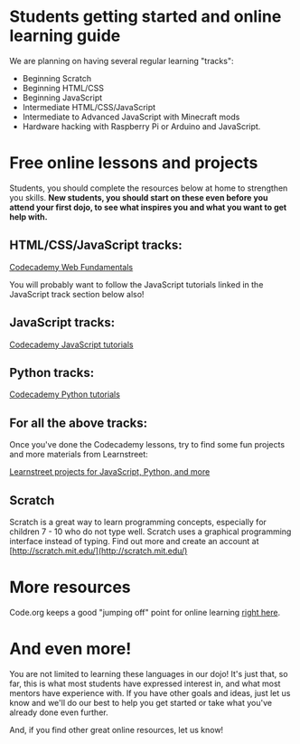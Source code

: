 # Students getting started and online learning guide

We are planning on having several regular learning "tracks":

* Beginning Scratch
* Beginning HTML/CSS
* Beginning JavaScript
* Intermediate HTML/CSS/JavaScript
* Intermediate to Advanced JavaScript with Minecraft mods
* Hardware hacking with Raspberry Pi or Arduino and JavaScript.

# **Free** online lessons and projects

Students, you should complete the resources below at home to strengthen you skills. **New students, you should start on these even before you attend your first dojo, to see what inspires you and what you want to get
help with.**

## HTML/CSS/JavaScript tracks:

[Codecademy Web Fundamentals](http://www.codecademy.com/tracks/web)

You will probably want to follow the JavaScript tutorials linked in the JavaScript track section below also!

## JavaScript tracks:

[Codecademy JavaScript tutorials](http://www.codecademy.com/tracks/javascript)

## Python tracks: 

[Codecademy Python tutorials](http://www.codecademy.com/tracks/python)

## For all the above tracks:

Once you've done the Codecademy lessons, try to find some fun projects and more materials from Learnstreet:

[Learnstreet projects for JavaScript, Python, and more](http://www.learnstreet.com/cg/simple/projects/)

## Scratch

Scratch is a great way to learn programming concepts, especially for children 7 - 10 who do not type well.  Scratch uses a graphical programming interface instead of typing.  Find out more and create an account at [http://scratch.mit.edu/](http://scratch.mit.edu/)



# More resources

Code.org keeps a good "jumping off" point for online learning [right here](http://www.code.org/learn).

# And even more!

You are not limited to learning these languages in our dojo! It's just that, so far, this is what most students 
have expressed interest in, and what most mentors have experience with. If you have other goals and ideas, just 
let us know and we'll do our best to help you get started or take what you've already done even further.

And, if you find other great online resources, let us know!
